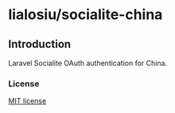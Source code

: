 # lialosiu/socialite-china

## Introduction

Laravel Socialite OAuth authentication for China.

### License

[MIT license](http://opensource.org/licenses/MIT)
